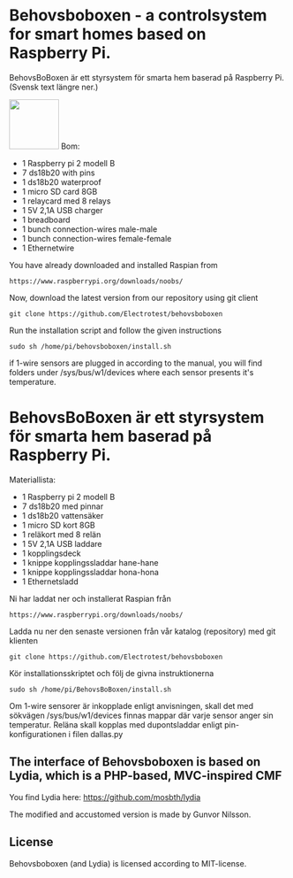 Behovsboboxen - a controlsystem for smart homes based on Raspberry Pi.
======================================================================
BehovsBoBoxen är ett styrsystem för smarta hem baserad på Raspberry Pi. (Svensk text längre ner.)

<img src="http://www.behovsbo.se/bilderipso/bbbmaterial.jpg" width="90" />
Bom:

* 1 Raspberry pi 2 modell B
* 7 ds18b20 with pins
* 1 ds18b20 waterproof
* 1 micro SD card 8GB
* 1 relaycard med 8 relays
* 1 5V 2,1A USB charger
* 1 breadboard
* 1 bunch connection-wires male-male
* 1 bunch connection-wires female-female
* 1 Ethernetwire

You have already downloaded and installed Raspian from

	https://www.raspberrypi.org/downloads/noobs/

Now, download the latest version from our repository using git client

	git clone https://github.com/Electrotest/behovsboboxen

Run the installation script and follow the given instructions

	sudo sh /home/pi/behovsboboxen/install.sh

if 1-wire sensors are plugged in according to the manual, you will find folders under 
	/sys/bus/w1/devices
where each sensor presents it's temperature.


BehovsBoBoxen är ett styrsystem för smarta hem baserad på Raspberry Pi.
=======================================================================

Materiallista:

* 1 Raspberry pi 2 modell B
* 7 ds18b20 med pinnar
* 1 ds18b20 vattensäker
* 1 micro SD kort 8GB
* 1 reläkort med 8 relän
* 1 5V 2,1A USB laddare
* 1 kopplingsdeck
* 1 knippe kopplingssladdar hane-hane
* 1 knippe kopplingssladdar hona-hona
* 1 Ethernetsladd

Ni har laddat ner och installerat Raspian från 

	https://www.raspberrypi.org/downloads/noobs/

Ladda nu ner den senaste versionen från vår katalog (repository) med git klienten

	git clone https://github.com/Electrotest/behovsboboxen

Kör installationsskriptet och följ de givna instruktionerna

	sudo sh /home/pi/BehovsBoBoxen/install.sh

Om 1-wire sensorer är inkopplade enligt anvisningen, skall det med sökvägen /sys/bus/w1/devices finnas mappar där varje sensor anger sin temperatur.
Reläna skall kopplas med dupontsladdar enligt pin-konfigurationen i filen dallas.py


The interface of Behovsboboxen is based on Lydia, which is a PHP-based, MVC-inspired CMF
----------------------------------------------------------------------------------------

You find Lydia here: https://github.com/mosbth/lydia

The modified and accustomed version is made by Gunvor Nilsson.


License
-------

Behovsboboxen (and Lydia) is licensed according to MIT-license. 
